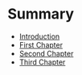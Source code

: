 # Summary

* [Introduction](README.md)
* [First Chapter](chapter1.md)
* [Second Chapter](chapter2.md)
* [Third Chapter](chapter3.nd)


